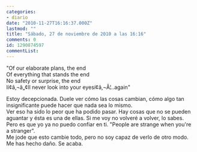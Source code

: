 ```yaml
---
categories:
- diario
date: "2010-11-27T16:16:37.000Z"
lastmod: ""
title: "Sábado, 27 de noviembre de 2010 a las 16:16"
comments: 0
id: 1290874597
commentList:
---
```


"Of our elaborate plans, the end  
Of everything that stands the end  
No safety or surprise, the end  
Ií¢â‚¬â„¢ll never look into your eyesí¢â‚¬Â¦..again"  
  
Estoy decepcionada. Duele ver cómo las cosas cambian, cómo algo tan insignificante puede hacer que nada sea lo mismo.   
Ver eso ha sido lo peor que ha podido pasar. Hay cosas que no se pueden aguantar y ésta es una de ellas. Si me voy no volveré a volver, lo sabes. Pero es que yo ya no puedo confiar en ti. "People are strange when you\'re a stranger".   
Me jode que esto cambie todo, pero no soy capaz de verlo de otro modo. Me has hecho daño. Se acaba.